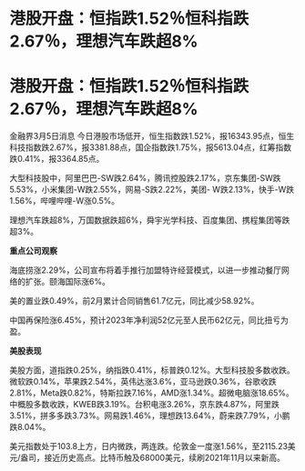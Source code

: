 # 港股开盘：恒指跌1.52％恒科指跌2.67％，理想汽车跌超8%

# 港股开盘：恒指跌1.52％恒科指跌2.67％，理想汽车跌超8%

金融界3月5日消息
今日港股市场低开，恒生指数跌1.52%，报16343.95点，恒生科技指数跌2.67%，报3381.88点，国企指数跌1.75%，报5613.04点，红筹指数跌0.41%，报3364.85点。

大型科技股中，阿里巴巴-SW跌2.64%，腾讯控股跌2.17%，京东集团-SW跌5.53%，小米集团-W跌2.55%，网易-S跌2.22%，美团-
W跌2.13%，快手-W跌1.56%，哔哩哔哩-W涨0.5%。

理想汽车跌超8%，万国数据跌超6%，舜宇光学科技、百度集团、携程集团等跌超3%。

**重点公司观察**

海底捞涨2.29%，公司宣布将着手推行加盟特许经营模式，以进一步推动餐厅网络的扩张。颐海国际涨6%。

美的置业跌0.49%，前2月累计合同销售61.7亿元，同比减少58.92%。

中国再保险涨6.45%，预计2023年净利润52亿元至人民币62亿元，同比扭亏为盈。

**美股表现**

美股方面，道指跌0.25%，纳指跌0.41%，标普跌0.12%。大型科技股多数收跌。微软跌0.14%，苹果跌2.54%，英伟达涨3.6%，亚马逊跌0.36%，谷歌收跌2.81%，Meta跌0.82%，特斯拉跌7.16%，AMD涨1.34%。超微电脑涨18.65%。中概股多数收跌，KWEB跌3.19%。台积电涨3.26%，京东跌4.87%，阿里跌3.51%，拼多多跌3.73%。网易跌1.46%，理想跌13.64%，蔚来跌7.79%，小鹏跌8.04%。

美元指数处于103.8上方，日内微跌，两连跌。伦敦金一度涨1.56%，至2115.23美元/盎司，接近历史高点。比特币触及68000美元，续刷2021年11月以来新高。

